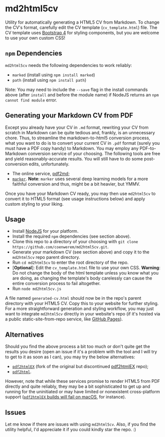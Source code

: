 # md2html5cv
Utility for automatically generating a HTML5 CV from Markdown. To change the CV's format, carefully edit the CV template (`cv_template.html`) file. 
The CV template uses [Bootstrap 4](https://getbootstrap.com/docs/4.0/getting-started/introduction/) for styling components, but you are welcome to use your own custom CSS!

## `npm` Dependencies
`md2html5cv` needs the following dependencies to work reliably:
- `marked` (install using `npm install marked`)
- `path` (install using `npm install path`)

Note: You may need to include the `--save` flag in the install commands above (after `install` and before the module name) if NodeJS returns an `npm cannot find module` error. 

## Generating your Markdown CV from PDF
Except you already have your CV in `.md` format, rewriting your CV from scratch in Markdown can be quite tedious and, frankly, is an unnecessary chore. Thus, to streamline the markdown-to-html5 conversion process, what you want to do is to convert your current CV in `.pdf` format (surely you must have a PDF copy handy) to Markdown. You may employ any PDF-to-Markdown conversion service of your choosing. The following tools are free and yield reasonably-accurate results. You will still have to do some post-conversion edits, unfortunately.
- The online service, [pdf2md](https://pdf2md.morethan.io/);
- [`marker`](https://github.com/VikParuchuri/marker). **Note**: `marker` uses several deep learning models for a more faithful conversion and thus, might be a bit heavier, but YMMV.
  
Once you have your Markdown CV ready, you may then use `md2html5cv` to convert it to HTML5 format (see usage instructions below) and apply custom styling to your liking. 

## Usage
- Install [NodeJS](https://nodejs.org/en/download/package-manager) for your platform.
- Install the required `npm` dependencies (see section above).
- Clone this repo to a directory of your choosing with `git clone https://github.com/coenwerem/md2html5cv.git`.
- Generate your markdown CV (see section above) and copy it to the `md2html5cv` repo parent directory.
- Run `cd md2html5cv` to enter the root directory of the repo.
- [**Optional**]: Edit the `cv_template.html` file to use your own CSS. **Warning**: Do not change the body of the html template unless you know what you are doing, as changing the template's body carelessly can cause the entire conversion process to fail altogether.
- Run `node md2html5cv.js`

A file named `generated-cv.html` should now be in the repo's parent directory with your HTML5 CV. Copy this to your website for further styling. For a more straightforward generation and styling workflow, you may just want to integrate `md2html5cv` directly in your website's repo (if it's hosted via a public static-site-from-repo service, like [GitHub Pages](https://pages.github.com/)).

## Alternatives
Should you find the above process a bit too much or don't quite get the results you desire (open an issue if it's a problem with the tool and I will try to get to it as soon as I can), you may try the below alternatives:
- [`pdf2htmlEX`](https://github.com/pdf2htmlEX/) (fork of the original but discontinued [pdf2htmlEX](https://github.com/coolwanglu/pdf2htmlEX) repo);
- [`pdf2html`](https://github.com/shebinleo/pdf2html#readme).

However, note that while these services promise to render HTML5 from PDF directly and quite reliably, they may be a bit sophisticated to get up and running for the uninitiated or may have limited or nonexistent cross-platform support ([`pdf2htmlEX` builds will fail on macOS](https://github.com/pdf2htmlEX/pdf2htmlEX/wiki/Building), for instance).

## Issues
Let me know if there are issues with using `md2html5cv`. Also, if you find the utility helpful, I'd appreciate it if you could kindly star the repo. :)
